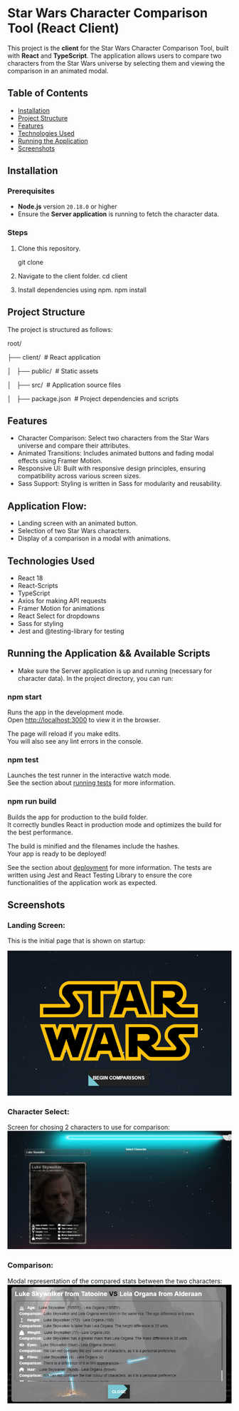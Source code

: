 # Star Wars Character Comparison Tool (React Client)

This project is the **client** for the Star Wars Character Comparison Tool, built with **React** and **TypeScript**. The application allows users to compare two characters from the Star Wars universe by selecting them and viewing the comparison in an animated modal.

## Table of Contents

- [Installation](#installation)
- [Project Structure](#project-structure)
- [Features](#features)
- [Technologies Used](#technologies-used)
- [Running the Application](#running-the-application)
- [Screenshots](#screenshots)

## Installation

### Prerequisites

- **Node.js** version `20.18.0` or higher
- Ensure the **Server application** is running to fetch the character data.

### Steps

1. Clone this repository.

   git clone <repository-url>

2. Navigate to the client folder.
   cd client

3. Install dependencies using npm.
   npm install

## Project Structure

The project is structured as follows:

root/

├── client/  # React application

│   ├── public/  # Static assets

│   ├── src/  # Application source files

│   ├── package.json  # Project dependencies and scripts

## Features

- Character Comparison: Select two characters from the Star Wars universe and compare their attributes.
- Animated Transitions: Includes animated buttons and fading modal effects using Framer Motion.
- Responsive UI: Built with responsive design principles, ensuring compatibility across various screen sizes.
- Sass Support: Styling is written in Sass for modularity and reusability.

## Application Flow:

- Landing screen with an animated button.
- Selection of two Star Wars characters.
- Display of a comparison in a modal with animations.

## Technologies Used

- React 18
- React-Scripts
- TypeScript
- Axios for making API requests
- Framer Motion for animations
- React Select for dropdowns
- Sass for styling
- Jest and @testing-library for testing

## Running the Application && Available Scripts

- Make sure the Server application is up and running (necessary for character data).
  In the project directory, you can run:

### npm start

Runs the app in the development mode.\
Open [http://localhost:3000](http://localhost:3000) to view it in the browser.

The page will reload if you make edits.\
You will also see any lint errors in the console.

### npm test

Launches the test runner in the interactive watch mode.\
See the section about [running tests](https://facebook.github.io/create-react-app/docs/running-tests) for more information.

### npm run build

Builds the app for production to the build folder.\
It correctly bundles React in production mode and optimizes the build for the best performance.

The build is minified and the filenames include the hashes.\
Your app is ready to be deployed!

See the section about [deployment](https://facebook.github.io/create-react-app/docs/deployment) for more information.
The tests are written using Jest and React Testing Library to ensure the core functionalities of the application work as expected.

## Screenshots
### Landing Screen:
This is the initial page that is shown on startup:

![Landing Screen](landing.png)

### Character Select:
Screen for chosing 2 characters to use for comparison:
![Character Select](characterSelect.png)

### Comparison:
Modal representation of the compared stats between the two characters:
![Comparison](comparison.png)